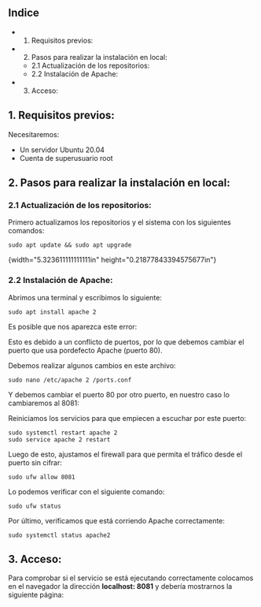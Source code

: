 ## Indice

- 1. Requisitos previos:
- 2. Pasos para realizar la instalación en local:
   - 2.1 Actualización de los repositorios:
   - 2.2 Instalación de Apache:
- 3. Acceso:


## 1. Requisitos previos:

Necesitaremos:

- Un servidor Ubuntu 20.04
- Cuenta de superusuario root

## 2. Pasos para realizar la instalación en local:

### 2.1 Actualización de los repositorios:

Primero actualizamos los repositorios y el sistema con los siguientes comandos:

```
sudo apt update && sudo apt upgrade
```
![](){width="5.323611111111111in"
height="0.21877843394575677in"}

### 2.2 Instalación de Apache:

Abrimos una terminal y escribimos lo siguiente:

```
sudo apt install apache 2
```

Es posible que nos aparezca este error:

Esto es debido a un conflicto de puertos, por lo que debemos cambiar el puerto que usa pordefecto Apache (puerto 80).

Debemos realizar algunos cambios en este archivo:

```
sudo nano /etc/apache 2 /ports.conf
```


Y debemos cambiar el puerto 80 por otro puerto, en nuestro caso lo cambiaremos al 8081:

Reiniciamos los servicios para que empiecen a escuchar por este puerto:

```
sudo systemctl restart apache 2
sudo service apache 2 restart
```

Luego de esto, ajustamos el firewall para que permita el tráfico desde el puerto sin cifrar:

```
sudo ufw allow 8081
```

Lo podemos verificar con el siguiente comando:

```
sudo ufw status
```

Por último, verificamos que está corriendo Apache correctamente:

```
sudo systemctl status apache2
```


## 3. Acceso:

Para comprobar si el servicio se está ejecutando correctamente colocamos en el navegador
la dirección **localhost: 8081** y debería mostrarnos la siguiente página:
